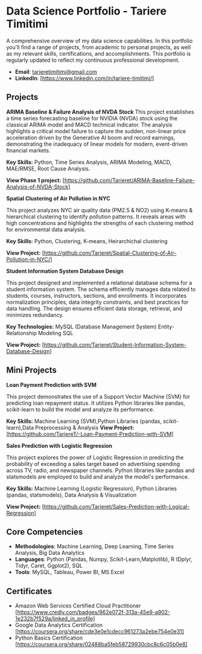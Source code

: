 # Data Science Portfolio - Tariere Timitimi
A comprehensive overview of my data science capabilities. In this portfolio you'll find a range of projects, from academic to personal projects, as well as my relevant skills, certifications, and accomplishments. This portfolio is regularly updated to reflect my continuous professional development.

- **Email**: [tarieretimitimi@gmail.com](tarieretimitimi@gmail.com)
- **LinkedIn**: [https://www.linkedin.com/in/tariere-timitimi/]

  
## Projects
**ARIMA Baseline & Failure Analysis of NVDA Stock**
This project establishes a time series forecasting baseline for NVIDIA (NVDA) stock using the classical ARIMA model and MACD technical indicator. The analysis highlights a critical model failure to capture the sudden, non-linear price acceleration driven by the Generative AI boom and record earnings, demonstrating the inadequacy of linear models for modern, event-driven financial markets.

**Key Skills:** Python, Time Series Analysis, ARIMA Modeling, MACD, MAE/RMSE, Root Cause Analysis.

**View Phase 1 project:** [https://github.com/Tarieret/ARIMA-Baseline-Failure-Analysis-of-NVDA-Stock]

 **Spatial Clustering of Air Pollution in NYC**
 
This project analyzes NYC air quality data (PM2.5 & NO2) using K-means & hierarchical clustering to identify pollution patterns. It reveals areas with high concentrations and highlights the strengths of each clustering method for environmental data analysis.

**Key Skills:** Python, Clustering, K-means, Heirarchichal clustering

**View Project:** [https://github.com/Tarieret/Spatial-Clustering-of-Air-Pollution-in-NYC/]



 **Student Information System Database Design**

This project designed and implemented a relational database schema for a student information system. The schema efficiently manages data related to students, courses, instructors, sections, and enrollments. It incorporates normalization principles, data integrity constraints, and best practices for data handling. The design ensures efficient data storage, retrieval, and minimizes redundancy.

**Key Technologies:**
MySQL (Database Management System)
Entity-Relationship Modeling
SQL

**View Project:** [https://github.com/Tarieret/Student-Information-System-Database-Design] 

## Mini Projects
**Loan Payment Prediction with SVM**

This project demonstrates the use of a Support Vector Machine (SVM) for predicting loan repayment status. It utilizes Python libraries like pandas, scikit-learn to build the model and analyze its performance.

**Key Skills:** Machine Learning (SVM),Python Libraries (pandas, scikit-learn),Data Preprocessing & Analysis
**View Project:** [https://github.com/TariereT/-Loan-Payment-Prediction-with-SVM]



**Sales Prediction with Logistic Regression**

This project explores the power of Logistic Regression in predicting the probability of exceeding a sales target based on advertising spending across TV, radio, and newspaper channels. Python libraries like pandas and statsmodels are employed to build and analyze the model's performance.

**Key Skills:** Machine Learning (Logistic Regression), Python Libraries (pandas, statsmodels), Data Analysis & Visualization

**View Project:** [https://github.com/Tarieret/Sales-Prediction-with-Logical-Regression]
 
## Core Competencies

- **Methodologies**: Machine Learning, Deep Learning, Time Series Analysis, Big Data Analytics
- **Languages**: Python (Pandas, Numpy, Scikit-Learn,Matplotlib), R (Dplyr, Tidyr, Caret, Ggplot2), SQL
- **Tools**: MySQL, Tableau, Power BI, MS Excel

## Certificates
- Amazon Web Services Certified Cloud Practitioner [https://www.credly.com/badges/962e072f-313a-45e9-a902-1e232b7f529a/linked_in_profile]
- Google Data Analytics Certification [https://coursera.org/share/cde3e0e1cdecc961273a2ebe754e0e31]
- Python Basics Certification [https://coursera.org/share/02488ba5feb58729930cbc8c6c05b0e8]
